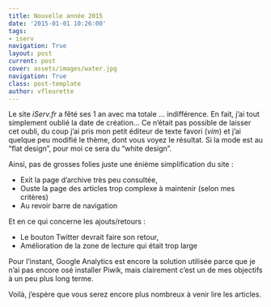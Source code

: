 ```yaml
---
title: Nouvelle année 2015
date: '2015-01-01 10:26:00'
tags:
- iserv
navigation: True
layout: post
current: post
cover: assets/images/water.jpg
navigation: True
class: post-template
author: vfleurette
---
```


Le site *iServ.fr* a fêté ses 1 an avec ma totale … indifférence. En fait, j’ai tout simplement oublié la date de création…
Ce n’était pas possible de laisser cet oubli, du coup j’ai pris mon petit éditeur de texte favori (*vim*) et j’ai quelque peu modifié le thème, dont vous voyez le résultat. Si la mode est au “flat design”, pour moi ce sera du “white design”.

Ainsi, pas de grosses folies juste une énième simplification du site :

+ Exit la page d’archive très peu consultée,
+ Ouste la page des articles trop complexe à maintenir (selon mes critères)
+ Au revoir barre de navigation

Et en ce qui concerne les ajouts/retours :

+ Le bouton Twitter devrait faire son retour,
+ Amélioration de la zone de lecture qui était trop large

Pour l’instant, Google Analytics est encore la solution utilisée parce que je n’ai pas encore osé installer Piwik, mais clairement c’est un de mes objectifs à un peu plus long terme.

Voilà, j’espère que vous serez encore plus nombreux à venir lire les articles.